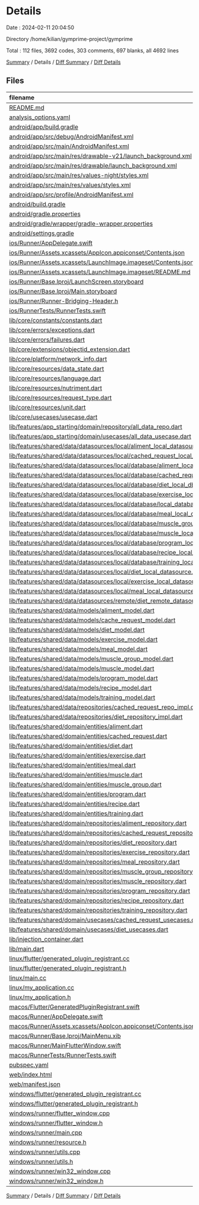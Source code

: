 # Details

Date : 2024-02-11 20:04:50

Directory /home/kilian/gymprime-project/gymprime

Total : 112 files,  3692 codes, 303 comments, 697 blanks, all 4692 lines

[Summary](results.md) / Details / [Diff Summary](diff.md) / [Diff Details](diff-details.md)

## Files
| filename | language | code | comment | blank | total |
| :--- | :--- | ---: | ---: | ---: | ---: |
| [README.md](/README.md) | Markdown | 10 | 0 | 7 | 17 |
| [analysis_options.yaml](/analysis_options.yaml) | YAML | 3 | 22 | 4 | 29 |
| [android/app/build.gradle](/android/app/build.gradle) | Groovy | 64 | 3 | 12 | 79 |
| [android/app/src/debug/AndroidManifest.xml](/android/app/src/debug/AndroidManifest.xml) | XML | 3 | 4 | 1 | 8 |
| [android/app/src/main/AndroidManifest.xml](/android/app/src/main/AndroidManifest.xml) | XML | 27 | 6 | 1 | 34 |
| [android/app/src/main/res/drawable-v21/launch_background.xml](/android/app/src/main/res/drawable-v21/launch_background.xml) | XML | 4 | 7 | 2 | 13 |
| [android/app/src/main/res/drawable/launch_background.xml](/android/app/src/main/res/drawable/launch_background.xml) | XML | 4 | 7 | 2 | 13 |
| [android/app/src/main/res/values-night/styles.xml](/android/app/src/main/res/values-night/styles.xml) | XML | 9 | 9 | 1 | 19 |
| [android/app/src/main/res/values/styles.xml](/android/app/src/main/res/values/styles.xml) | XML | 9 | 9 | 1 | 19 |
| [android/app/src/profile/AndroidManifest.xml](/android/app/src/profile/AndroidManifest.xml) | XML | 3 | 4 | 1 | 8 |
| [android/build.gradle](/android/build.gradle) | Groovy | 26 | 0 | 5 | 31 |
| [android/gradle.properties](/android/gradle.properties) | Properties | 3 | 0 | 1 | 4 |
| [android/gradle/wrapper/gradle-wrapper.properties](/android/gradle/wrapper/gradle-wrapper.properties) | Properties | 5 | 0 | 1 | 6 |
| [android/settings.gradle](/android/settings.gradle) | Groovy | 24 | 0 | 6 | 30 |
| [ios/Runner/AppDelegate.swift](/ios/Runner/AppDelegate.swift) | Swift | 12 | 0 | 2 | 14 |
| [ios/Runner/Assets.xcassets/AppIcon.appiconset/Contents.json](/ios/Runner/Assets.xcassets/AppIcon.appiconset/Contents.json) | JSON | 122 | 0 | 1 | 123 |
| [ios/Runner/Assets.xcassets/LaunchImage.imageset/Contents.json](/ios/Runner/Assets.xcassets/LaunchImage.imageset/Contents.json) | JSON | 23 | 0 | 1 | 24 |
| [ios/Runner/Assets.xcassets/LaunchImage.imageset/README.md](/ios/Runner/Assets.xcassets/LaunchImage.imageset/README.md) | Markdown | 3 | 0 | 2 | 5 |
| [ios/Runner/Base.lproj/LaunchScreen.storyboard](/ios/Runner/Base.lproj/LaunchScreen.storyboard) | XML | 36 | 1 | 1 | 38 |
| [ios/Runner/Base.lproj/Main.storyboard](/ios/Runner/Base.lproj/Main.storyboard) | XML | 25 | 1 | 1 | 27 |
| [ios/Runner/Runner-Bridging-Header.h](/ios/Runner/Runner-Bridging-Header.h) | C++ | 1 | 0 | 1 | 2 |
| [ios/RunnerTests/RunnerTests.swift](/ios/RunnerTests/RunnerTests.swift) | Swift | 7 | 2 | 4 | 13 |
| [lib/core/constants/constants.dart](/lib/core/constants/constants.dart) | Dart | 2 | 1 | 1 | 4 |
| [lib/core/errors/exceptions.dart](/lib/core/errors/exceptions.dart) | Dart | 2 | 0 | 2 | 4 |
| [lib/core/errors/failures.dart](/lib/core/errors/failures.dart) | Dart | 13 | 1 | 6 | 20 |
| [lib/core/extensions/objectid_extension.dart](/lib/core/extensions/objectid_extension.dart) | Dart | 6 | 0 | 2 | 8 |
| [lib/core/platform/network_info.dart](/lib/core/platform/network_info.dart) | Dart | 3 | 0 | 1 | 4 |
| [lib/core/resources/data_state.dart](/lib/core/resources/data_state.dart) | Dart | 15 | 1 | 5 | 21 |
| [lib/core/resources/language.dart](/lib/core/resources/language.dart) | Dart | 9 | 0 | 2 | 11 |
| [lib/core/resources/nutriment.dart](/lib/core/resources/nutriment.dart) | Dart | 8 | 0 | 2 | 10 |
| [lib/core/resources/request_type.dart](/lib/core/resources/request_type.dart) | Dart | 11 | 0 | 2 | 13 |
| [lib/core/resources/unit.dart](/lib/core/resources/unit.dart) | Dart | 10 | 0 | 2 | 12 |
| [lib/core/usecases/usecase.dart](/lib/core/usecases/usecase.dart) | Dart | 4 | 0 | 2 | 6 |
| [lib/features/app_starting/domain/repository/all_data_repo.dart](/lib/features/app_starting/domain/repository/all_data_repo.dart) | Dart | 5 | 0 | 2 | 7 |
| [lib/features/app_starting/domain/usecases/all_data_usecase.dart](/lib/features/app_starting/domain/usecases/all_data_usecase.dart) | Dart | 7 | 0 | 3 | 10 |
| [lib/features/shared/data/datasources/local/aliment_local_datasource.dart](/lib/features/shared/data/datasources/local/aliment_local_datasource.dart) | Dart | 42 | 0 | 11 | 53 |
| [lib/features/shared/data/datasources/local/cached_request_local_datasource.dart](/lib/features/shared/data/datasources/local/cached_request_local_datasource.dart) | Dart | 32 | 0 | 9 | 41 |
| [lib/features/shared/data/datasources/local/database/aliment_local_db.dart](/lib/features/shared/data/datasources/local/database/aliment_local_db.dart) | Dart | 83 | 0 | 15 | 98 |
| [lib/features/shared/data/datasources/local/database/cached_request_local_db.dart](/lib/features/shared/data/datasources/local/database/cached_request_local_db.dart) | Dart | 77 | 0 | 15 | 92 |
| [lib/features/shared/data/datasources/local/database/diet_local_db.dart](/lib/features/shared/data/datasources/local/database/diet_local_db.dart) | Dart | 73 | 0 | 15 | 88 |
| [lib/features/shared/data/datasources/local/database/exercise_local_db.dart](/lib/features/shared/data/datasources/local/database/exercise_local_db.dart) | Dart | 76 | 0 | 15 | 91 |
| [lib/features/shared/data/datasources/local/database/local_database.dart](/lib/features/shared/data/datasources/local/database/local_database.dart) | Dart | 83 | 0 | 10 | 93 |
| [lib/features/shared/data/datasources/local/database/meal_local_db.dart](/lib/features/shared/data/datasources/local/database/meal_local_db.dart) | Dart | 74 | 0 | 15 | 89 |
| [lib/features/shared/data/datasources/local/database/muscle_group_local_db.dart](/lib/features/shared/data/datasources/local/database/muscle_group_local_db.dart) | Dart | 75 | 0 | 15 | 90 |
| [lib/features/shared/data/datasources/local/database/muscle_local_db.dart](/lib/features/shared/data/datasources/local/database/muscle_local_db.dart) | Dart | 76 | 0 | 15 | 91 |
| [lib/features/shared/data/datasources/local/database/program_local_db.dart](/lib/features/shared/data/datasources/local/database/program_local_db.dart) | Dart | 77 | 0 | 15 | 92 |
| [lib/features/shared/data/datasources/local/database/recipe_local_db.dart](/lib/features/shared/data/datasources/local/database/recipe_local_db.dart) | Dart | 75 | 0 | 15 | 90 |
| [lib/features/shared/data/datasources/local/database/training_local_db.dart](/lib/features/shared/data/datasources/local/database/training_local_db.dart) | Dart | 75 | 0 | 15 | 90 |
| [lib/features/shared/data/datasources/local/diet_local_datasource.dart](/lib/features/shared/data/datasources/local/diet_local_datasource.dart) | Dart | 36 | 0 | 8 | 44 |
| [lib/features/shared/data/datasources/local/exercise_local_datasource.dart](/lib/features/shared/data/datasources/local/exercise_local_datasource.dart) | Dart | 36 | 0 | 8 | 44 |
| [lib/features/shared/data/datasources/local/meal_local_datasource.dart](/lib/features/shared/data/datasources/local/meal_local_datasource.dart) | Dart | 36 | 0 | 8 | 44 |
| [lib/features/shared/data/datasources/remote/diet_remote_datasource.dart](/lib/features/shared/data/datasources/remote/diet_remote_datasource.dart) | Dart | 31 | 5 | 7 | 43 |
| [lib/features/shared/data/models/aliment_model.dart](/lib/features/shared/data/models/aliment_model.dart) | Dart | 70 | 0 | 6 | 76 |
| [lib/features/shared/data/models/cache_request_model.dart](/lib/features/shared/data/models/cache_request_model.dart) | Dart | 38 | 0 | 6 | 44 |
| [lib/features/shared/data/models/diet_model.dart](/lib/features/shared/data/models/diet_model.dart) | Dart | 34 | 0 | 6 | 40 |
| [lib/features/shared/data/models/exercise_model.dart](/lib/features/shared/data/models/exercise_model.dart) | Dart | 38 | 0 | 6 | 44 |
| [lib/features/shared/data/models/meal_model.dart](/lib/features/shared/data/models/meal_model.dart) | Dart | 38 | 0 | 6 | 44 |
| [lib/features/shared/data/models/muscle_group_model.dart](/lib/features/shared/data/models/muscle_group_model.dart) | Dart | 34 | 0 | 6 | 40 |
| [lib/features/shared/data/models/muscle_model.dart](/lib/features/shared/data/models/muscle_model.dart) | Dart | 38 | 0 | 6 | 44 |
| [lib/features/shared/data/models/program_model.dart](/lib/features/shared/data/models/program_model.dart) | Dart | 42 | 0 | 6 | 48 |
| [lib/features/shared/data/models/recipe_model.dart](/lib/features/shared/data/models/recipe_model.dart) | Dart | 34 | 0 | 6 | 40 |
| [lib/features/shared/data/models/training_model.dart](/lib/features/shared/data/models/training_model.dart) | Dart | 34 | 0 | 6 | 40 |
| [lib/features/shared/data/repositories/cached_request_repo_impl.dart](/lib/features/shared/data/repositories/cached_request_repo_impl.dart) | Dart | 49 | 0 | 6 | 55 |
| [lib/features/shared/data/repositories/diet_repository_impl.dart](/lib/features/shared/data/repositories/diet_repository_impl.dart) | Dart | 50 | 5 | 8 | 63 |
| [lib/features/shared/domain/entities/aliment.dart](/lib/features/shared/domain/entities/aliment.dart) | Dart | 57 | 1 | 5 | 63 |
| [lib/features/shared/domain/entities/cached_request.dart](/lib/features/shared/domain/entities/cached_request.dart) | Dart | 34 | 1 | 5 | 40 |
| [lib/features/shared/domain/entities/diet.dart](/lib/features/shared/domain/entities/diet.dart) | Dart | 28 | 1 | 5 | 34 |
| [lib/features/shared/domain/entities/exercise.dart](/lib/features/shared/domain/entities/exercise.dart) | Dart | 33 | 1 | 5 | 39 |
| [lib/features/shared/domain/entities/meal.dart](/lib/features/shared/domain/entities/meal.dart) | Dart | 32 | 1 | 6 | 39 |
| [lib/features/shared/domain/entities/muscle.dart](/lib/features/shared/domain/entities/muscle.dart) | Dart | 33 | 1 | 5 | 39 |
| [lib/features/shared/domain/entities/muscle_group.dart](/lib/features/shared/domain/entities/muscle_group.dart) | Dart | 29 | 1 | 5 | 35 |
| [lib/features/shared/domain/entities/program.dart](/lib/features/shared/domain/entities/program.dart) | Dart | 38 | 1 | 5 | 44 |
| [lib/features/shared/domain/entities/recipe.dart](/lib/features/shared/domain/entities/recipe.dart) | Dart | 28 | 1 | 5 | 34 |
| [lib/features/shared/domain/entities/training.dart](/lib/features/shared/domain/entities/training.dart) | Dart | 28 | 1 | 5 | 34 |
| [lib/features/shared/domain/repositories/aliment_repository.dart](/lib/features/shared/domain/repositories/aliment_repository.dart) | Dart | 10 | 0 | 2 | 12 |
| [lib/features/shared/domain/repositories/cached_request_repository.dart](/lib/features/shared/domain/repositories/cached_request_repository.dart) | Dart | 7 | 0 | 2 | 9 |
| [lib/features/shared/domain/repositories/diet_repository.dart](/lib/features/shared/domain/repositories/diet_repository.dart) | Dart | 11 | 0 | 2 | 13 |
| [lib/features/shared/domain/repositories/exercise_repository.dart](/lib/features/shared/domain/repositories/exercise_repository.dart) | Dart | 12 | 0 | 2 | 14 |
| [lib/features/shared/domain/repositories/meal_repository.dart](/lib/features/shared/domain/repositories/meal_repository.dart) | Dart | 11 | 0 | 2 | 13 |
| [lib/features/shared/domain/repositories/muscle_group_repository.dart](/lib/features/shared/domain/repositories/muscle_group_repository.dart) | Dart | 12 | 0 | 2 | 14 |
| [lib/features/shared/domain/repositories/muscle_repository.dart](/lib/features/shared/domain/repositories/muscle_repository.dart) | Dart | 10 | 0 | 2 | 12 |
| [lib/features/shared/domain/repositories/program_repository.dart](/lib/features/shared/domain/repositories/program_repository.dart) | Dart | 11 | 0 | 2 | 13 |
| [lib/features/shared/domain/repositories/recipe_repository.dart](/lib/features/shared/domain/repositories/recipe_repository.dart) | Dart | 11 | 0 | 2 | 13 |
| [lib/features/shared/domain/repositories/training_repository.dart](/lib/features/shared/domain/repositories/training_repository.dart) | Dart | 13 | 0 | 2 | 15 |
| [lib/features/shared/domain/usecases/cached_request_usecases.dart](/lib/features/shared/domain/usecases/cached_request_usecases.dart) | Dart | 33 | 0 | 10 | 43 |
| [lib/features/shared/domain/usecases/diet_usecases.dart](/lib/features/shared/domain/usecases/diet_usecases.dart) | Dart | 45 | 0 | 16 | 61 |
| [lib/injection_container.dart](/lib/injection_container.dart) | Dart | 8 | 3 | 5 | 16 |
| [lib/main.dart](/lib/main.dart) | Dart | 1 | 0 | 1 | 2 |
| [linux/flutter/generated_plugin_registrant.cc](/linux/flutter/generated_plugin_registrant.cc) | C++ | 3 | 4 | 5 | 12 |
| [linux/flutter/generated_plugin_registrant.h](/linux/flutter/generated_plugin_registrant.h) | C++ | 5 | 5 | 6 | 16 |
| [linux/main.cc](/linux/main.cc) | C++ | 5 | 0 | 2 | 7 |
| [linux/my_application.cc](/linux/my_application.cc) | C++ | 74 | 11 | 20 | 105 |
| [linux/my_application.h](/linux/my_application.h) | C++ | 7 | 7 | 5 | 19 |
| [macos/Flutter/GeneratedPluginRegistrant.swift](/macos/Flutter/GeneratedPluginRegistrant.swift) | Swift | 10 | 3 | 4 | 17 |
| [macos/Runner/AppDelegate.swift](/macos/Runner/AppDelegate.swift) | Swift | 8 | 0 | 2 | 10 |
| [macos/Runner/Assets.xcassets/AppIcon.appiconset/Contents.json](/macos/Runner/Assets.xcassets/AppIcon.appiconset/Contents.json) | JSON | 68 | 0 | 1 | 69 |
| [macos/Runner/Base.lproj/MainMenu.xib](/macos/Runner/Base.lproj/MainMenu.xib) | XML | 343 | 0 | 1 | 344 |
| [macos/Runner/MainFlutterWindow.swift](/macos/Runner/MainFlutterWindow.swift) | Swift | 12 | 0 | 4 | 16 |
| [macos/RunnerTests/RunnerTests.swift](/macos/RunnerTests/RunnerTests.swift) | Swift | 7 | 2 | 4 | 13 |
| [pubspec.yaml](/pubspec.yaml) | YAML | 32 | 60 | 15 | 107 |
| [web/index.html](/web/index.html) | HTML | 38 | 16 | 6 | 60 |
| [web/manifest.json](/web/manifest.json) | JSON | 35 | 0 | 1 | 36 |
| [windows/flutter/generated_plugin_registrant.cc](/windows/flutter/generated_plugin_registrant.cc) | C++ | 3 | 4 | 5 | 12 |
| [windows/flutter/generated_plugin_registrant.h](/windows/flutter/generated_plugin_registrant.h) | C++ | 5 | 5 | 6 | 16 |
| [windows/runner/flutter_window.cpp](/windows/runner/flutter_window.cpp) | C++ | 49 | 7 | 16 | 72 |
| [windows/runner/flutter_window.h](/windows/runner/flutter_window.h) | C++ | 20 | 5 | 9 | 34 |
| [windows/runner/main.cpp](/windows/runner/main.cpp) | C++ | 30 | 4 | 10 | 44 |
| [windows/runner/resource.h](/windows/runner/resource.h) | C++ | 9 | 6 | 2 | 17 |
| [windows/runner/utils.cpp](/windows/runner/utils.cpp) | C++ | 54 | 2 | 10 | 66 |
| [windows/runner/utils.h](/windows/runner/utils.h) | C++ | 8 | 6 | 6 | 20 |
| [windows/runner/win32_window.cpp](/windows/runner/win32_window.cpp) | C++ | 210 | 24 | 55 | 289 |
| [windows/runner/win32_window.h](/windows/runner/win32_window.h) | C++ | 48 | 31 | 24 | 103 |

[Summary](results.md) / Details / [Diff Summary](diff.md) / [Diff Details](diff-details.md)